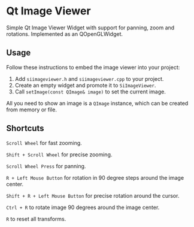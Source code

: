 # Qt Image Viewer
Simple Qt Image Viewer Widget with support for panning, zoom and rotations.
Implemented as an QOpenGLWidget.

## Usage
Follow these instructions to embed the image viewer into your project:

1. Add `siimageviewer.h` and `siimageviewer.cpp` to your project.
2. Create an empty widget and promote it to `SiImageViewer`.
3. Call `setImage(const QImage& image)` to set the current image.

All you need to show an image is a `QImage` instance, which can be created from memory or file.

## Shortcuts
`Scroll Wheel` for fast zooming.

`Shift + Scroll Wheel` for precise zooming.

`Scroll Wheel Press` for panning.

`R + Left Mouse Button` for rotation in 90 degree steps around the image center.

`Shift + R + Left Mouse Button` for precise rotation around the cursor.

`Ctrl + R` to rotate image 90 degrees around the image center.

`R` to reset all transforms.

